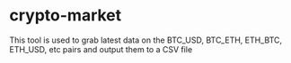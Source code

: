 # crypto-market

This tool is used to grab latest data on the BTC_USD, BTC_ETH, ETH_BTC, ETH_USD, etc pairs and output them to a CSV file
